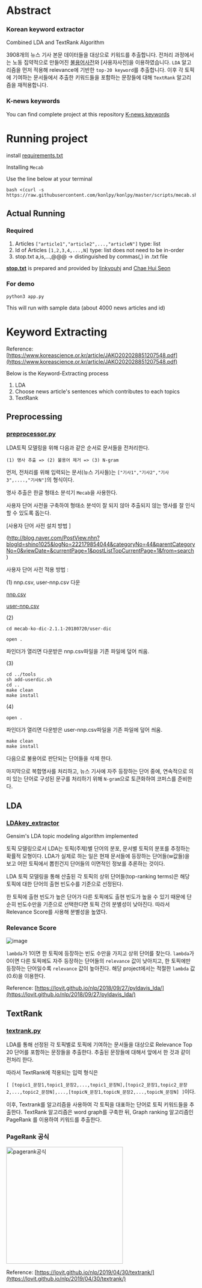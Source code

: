 # Abstract
### Korean keyword extractor
Combined LDA and TextRank Algorithm 

3908개의 뉴스 기사 본문 데이터들을 대상으로 키워드를 추출합니다.
전처리 과정에서는 노동 집약적으로 만들어진 [불용어사전](stop.txt)와 [사용자사전]을 이용하였습니다.
```LDA``` 알고리즘을 먼저 적용해 relevance에 기반한 ```top-20 keyword```를 추출합니다. 
이후 각 토픽에 기여하는 문서들에서 추출한 키워드들을 포함하는 문장들에 대해 ```TextRank``` 알고리즘을 재적용합니다.

### K-news keywords
You can find complete project at this repository
[K-news keywords](https://github.com/ossteam8/K-news-keyword)

# Running project 
install [requirements.txt](requirements.txt)

Installing `Mecab` 

Use the line below at your terminal
```
bash <(curl -s https://raw.githubusercontent.com/konlpy/konlpy/master/scripts/mecab.sh)
```

## Actual Running
### Required
1. Articles
```["article1","article2",...,"articleN"]``` type: list
2. Id of Articles
```[1,2,3,4,...,N]``` type: list
does not need to be in-order
3. stop.txt
a,is,...,@@@ -> distinguished by commas(,) in .txt file

**[stop.txt](stop.txt)** is prepared and provided by [linkyouhj](https://github.com/linkyouhj) and [Chae Hui Seon](https://github.com/chaehuiseon)

### For demo
```
python3 app.py
```
This will run with sample data (about 4000 news articles and id)

# Keyword Extracting
Reference: [https://www.koreascience.or.kr/article/JAKO202028851207548.pdf](https://www.koreascience.or.kr/article/JAKO202028851207548.pdf)

Below is the Keyword-Extracting process
1. LDA 
2. Choose news article's sentences which contributes to each topics
3. TextRank


## Preprocessing
### [preprocessor.py](preprocessor.py)

LDA토픽 모델링을 위해 다음과 같은 순서로 문서들을 전처리한다.

```
(1) 명사 추출 => (2) 불용어 제거 => (3) N-gram
```

먼저, 전처리를 위해 입력되는 문서(뉴스 기사들)는 ```["기사1","기사2","기사3",....,"기사N"]```의 형식이다.

명사 추출은 한글 형태소 분석기 ```Mecab```을 사용한다.

사용자 단어 사전을 구축하여 형태소 분석이 잘 되지 않아 추출되지 않는 명사를 잘 인식할 수 있도록 돕는다.

[사용자 단어 사전 설치 방법 ] 

(http://blog.naver.com/PostView.nhn?blogId=shino1025&logNo=222179854044&categoryNo=44&parentCategoryNo=0&viewDate=&currentPage=1&postListTopCurrentPage=1&from=search)

사용자 단어 사전 적용 방법 :

(1) nnp.csv, user-nnp.csv 다운

[nnp.csv](https://github.com/ossteam8/LDA-TextRank-keyword/blob/main/nnp.csv)

[user-nnp.csv](https://github.com/ossteam8/LDA-TextRank-keyword/blob/main/user-nnp.csv)

(2)
```
cd mecab-ko-dic-2.1.1-20180720/user-dic

open .
```
파인더가 열리면 다운받은 nnp.csv파일을 기존 파일에 덮어 씌움.

(3)
```
cd ../tools
sh add-userdic.sh
cd ..
make clean
make install
```
(4)
```
open .
```
파인더가 열리면 다운받은 user-nnp.csv파일을 기존 파일에 덮어 씌움.
```
make clean
make install
```

다음으로 불용어로 판단되는 단어들을 삭제 한다.

마지막으로 복합명사를 처리하고, 뉴스 기사에 자주 등장하는 단어 중에, 연속적으로 의미 있는 단어로 구성된 문구를 처리하기 위해 ```N-gram```으로 토큰화하여 코퍼스를 준비한다.



## LDA
### [LDAkey_extractor](LDAkey_extractor)
Gensim's LDA topic modeling algorithm implemented

토픽 모델링으로서 LDA는 토픽(주제)별 단어의 분포, 문서별 토픽의 분포를 추정하는 확률적 모형이다. LDA가 실제로 하는 일은 현재 문서들에 등장하는 단어들(w값들)을 보고 어떤 토픽에서 뽑힌건지 단어들의 이면적인 정보를 추론하는 것이다.

LDA 토픽 모델링을 통해 산출된 각 토픽의 상위 단어들(top-ranking terms)은 해당 토픽에 대한 단어의 출현 빈도수를 기준으로 선정된다.

한 토픽에 출현 빈도가 높은 단어가 다른 토픽에도 출현 빈도가 높을 수 있기 때문에 단순히 빈도수만을 기준으로 선택한다면 토픽 간의 분별성이 낮아진다.
따라서 Relevance Score를 사용해 분별성을 높였다.
### Relevance Score
![image](https://user-images.githubusercontent.com/55436953/120982711-f21d1e00-c7b3-11eb-8174-c7c178ab5a52.png)

```lambda```가 1이면 한 토픽에 등장하는 빈도 수만을 가지고 상위 단어를 찾는다. ```lambda```가 0이면 다른 토픽에도 자주 등장하는 단어들의 ```relevance``` 값이 낮아지고, 한 토픽에만 등장하는 단어일수록 ```relevance``` 값이 높아진다. 해당 project에서는 적절한 ```lambda``` 값(0.6)을 이용한다.

Reference: [https://lovit.github.io/nlp/2018/09/27/pyldavis_lda/](https://lovit.github.io/nlp/2018/09/27/pyldavis_lda/)

## TextRank
### [textrank.py](textrank.py)

LDA를 통해 선정된 각 토픽별로 토픽에 기여하는 문서들을 대상으로 Relevance Top 20 단어를 포함하는 문장들을 추출한다. 추출된 문장들에 대해서 앞에서 한 것과 같이 전처리 한다.

따라서 TextRank에 적용되는 입력 형식은 

```[ [topic1_문장1,topic1_문장2,...,topic1_문장N],[topic2_문장1,topic2_문장2,...,topic2_문장N],...,[topicN_문장1,topicN_문장2,...,topicN_문장N] ]```이다.

이후, Textrank를 알고리즘을 사용하여 각 토픽을 대표하는 단어로 토픽 키워드들을 추출한다. TextRank 알고리즘은 word graph를 구축한 뒤, Graph ranking 알고리즘인 PageRank 를 이용하여 키워드를 추출한다.

### PageRank 공식

<img width="310" alt="pagerank공식" src="https://user-images.githubusercontent.com/80442377/120992094-3a8d0980-c7bd-11eb-9ad8-1f957a45f8a9.png">

Reference: [https://lovit.github.io/nlp/2019/04/30/textrank/](https://lovit.github.io/nlp/2019/04/30/textrank/)


